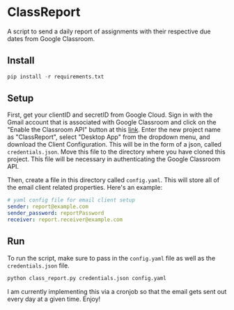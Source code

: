 # ClassReport
A script to send a daily report of assignments with their respective due dates from Google Classroom.

## Install
```python
pip install -r requirements.txt
```

## Setup
First, get your clientID and secretID from Google Cloud. Sign in with the Gmail account that is associated with Google Classroom and click on the "Enable the Classroom API" button at this [link](https://developers.google.com/classroom/quickstart/python). Enter the new project name as "ClassReport", select "Desktop App" from the dropdown menu, and download the Client Configuration. This will be in the form of a json, called `credentials.json`. Move this file to the directory where you have cloned this project. This file will be necessary in authenticating the Google Classroom API. 

Then, create a file in this directory called `config.yaml`. This will store all of the email client related properties. Here's an example:
```yaml
# yaml config file for email client setup
sender: report@example.com
sender_password: reportPassword
receiver: report.receiver@example.com
```

## Run
To run the script, make sure to pass in the `config.yaml` file as well as the `credentials.json` file. 
```python
python class_report.py credentials.json config.yaml
```
I am currently implementing this via a cronjob so that the email gets sent out every day at a given time. Enjoy!

